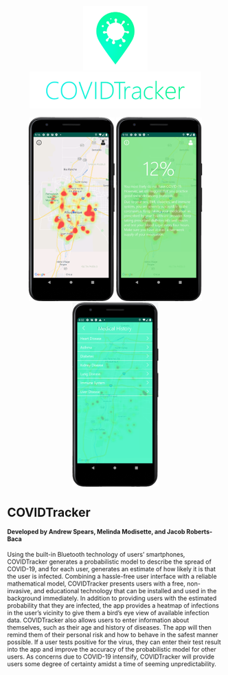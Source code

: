 <p align="middle">
  <br>
  <img src="docs/images/logo.png" width=150><br><img src="docs/images/logotext.png" width=400><br><br>
  <img src="docs/images/HomePageTwo.PNG" width=200>
  <img src="docs/images/Overlay.PNG" width=200>
  <img src="docs/images/MedicalHistory.PNG" width=200>
</p>

# COVIDTracker
#### Developed by Andrew Spears, Melinda Modisette, and Jacob Roberts-Baca

Using the built-in Bluetooth technology of users’ smartphones, COVIDTracker generates a probabilistic model to describe the spread of COVID-19, and for each user, generates an estimate of how likely it is that the user is infected. Combining a hassle-free user interface with a reliable mathematical model, COVIDTracker presents users with a free, non-invasive, and educational technology that can be installed and used in the background immediately. In addition to providing users with the estimated probability that they are infected, the app provides a heatmap of infections in the user’s vicinity to give them a bird’s eye view of available infection data. COVIDTracker also allows users to enter information about themselves, such as their age and history of diseases. The app will then remind them of their personal risk and how to behave in the safest manner possible. If a user tests positive for the virus, they can enter their test result into the app and improve the accuracy of the probabilistic model for other users. As concerns due to COVID-19 intensify, COVIDTracker will provide users some degree of certainty amidst a time of seeming unpredictability.
